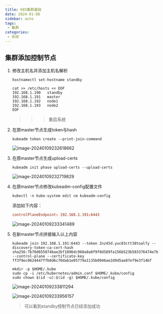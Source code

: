 ```yaml
---
title: K8S集群基础 
date: 2024-01-08
sidebar: auto
tags: 
 - 集群
categories:
 - 系统
---
```



## 集群添加控制节点

1. 修改主机名并添加主机名解析

   ```shell
   hostnamectl set-hostname standby
   ```

   ```shell
   cat >> /etc/hosts << EOF
   192.168.1.190   standby
   192.168.1.191   master
   192.168.1.192   node1
   192.168.1.193   node2
   EOF
   ```

   > > > 重启系统

2. 在原master节点生成token与hash

   ```shell
   kubeadm token create --print-join-command
   ```

   ![image-20240109232618662](https://sugarys.oss-cn-beijing.aliyuncs.com/document/kubernetes/image-20240109232618662.png)

3. 在原master节点生成upload-certs

   ```shell
   kubeadm init phase upload-certs --upload-certs
   ```

   ![image-20240109232719829](https://sugarys.oss-cn-beijing.aliyuncs.com/document/kubernetes/image-20240109232719829.png)

4. 在原master节点修改kubeadm-config配置文件

   ```shell
   kubectl -n kube-system edit cm kubeadm-config
   ```

   添加如下内容：

   ```conf
   controlPlaneEndpoint: 192.168.1.191:6443
   ```

   ![image-20240109233341489](https://sugarys.oss-cn-beijing.aliyuncs.com/document/kubernetes/image-20240109233341489.png)

5. 在新master节点拼接输入以上内容

   ```shell
   kubeadm join 192.168.1.191:6443 --token 2nz45d.yuc03ctt38toalfy --discovery-token-ca-cert-hash sha256:7b70d655874bae2bf1896dc968a8a0f9f8d589fa156b523b583376474e7b2424 --control-plane --certificate-key  ff3f9ec0624447ffb0d6c70dab1e05779a1135b0946ae2d9d5ae87ef9e3f14bf
   ```

   ```shell
   mkdir -p $HOME/.kube
   sudo cp -i /etc/kubernetes/admin.conf $HOME/.kube/config
   sudo chown $(id -u):$(id -g) $HOME/.kube/config
   ```

   ![image-20240109233811294](https://sugarys.oss-cn-beijing.aliyuncs.com/document/kubernetes/image-20240109233811294.png)

   ![image-20240109233956157](https://sugarys.oss-cn-beijing.aliyuncs.com/document/kubernetes/image-20240109233956157.png)

   > 可以看到standby控制节点已经添加成功

